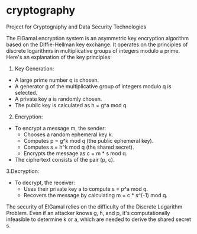 # cryptography
Project for Cryptography and Data Security Technologies

The ElGamal encryption system is an asymmetric key encryption algorithm based on the Diffie-Hellman key exchange. It operates on the principles of discrete logarithms in multiplicative groups of integers modulo a prime. Here's an explanation of the key principles:
1. Key Generation:
- A large prime number q is chosen.
- A generator g of the multiplicative group of integers modulo q is selected.
- A private key a is randomly chosen.
- The public key is calculated as h = g^a mod q.

2. Encryption:
- To encrypt a message m, the sender:
  - Chooses a random ephemeral key k.
  - Computes p = g^k mod q (the public ephemeral key).
  - Computes s = h^k mod q (the shared secret).
  - Encrypts the message as c = m * s mod q.
- The ciphertext consists of the pair (p, c).

3.Decryption:
- To decrypt, the receiver:
  - Uses their private key a to compute s = p^a mod q.
  - Recovers the message by calculating m = c * s^(-1) mod q.

The security of ElGamal relies on the difficulty of the Discrete Logarithm Problem. Even if an attacker knows g, h, and p, it's computationally infeasible to determine k or a, which are needed to derive the shared secret s.
